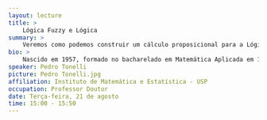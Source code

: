 ```yaml
---
layout: lecture
title: >
    Lógica Fuzzy e Lógica
summary: >
    Veremos como podemos construir um cálculo proposicional para a Lógica Fuzzy, e como usá-lo para um sistema de inferência.
bio: >
    Nascido em 1957, formado no bacharelado em Matemática Aplicada em 1980, mestre em matemática pelo IME-USP em 1987, doutor em Matemática pela Universidade de Bremen, trabalhou com teoria de controle, geometria diferencial e lógica fuzzy. Docente do IME desde 1986.
speaker: Pedro Tonelli
picture: Pedro Tonelli.jpg
affiliation: Instituto de Matemática e Estatística - USP
occupation: Professor Doutor
date: Terça-feira, 21 de agosto
time: 15:00 - 15:50
---
```

